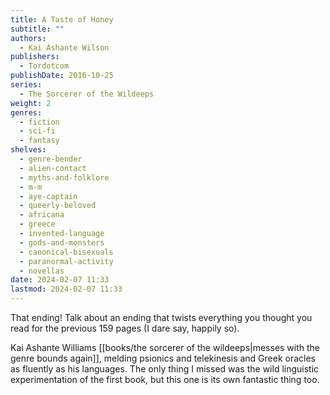```yaml
---
title: A Taste of Honey
subtitle: ""
authors:
  - Kai Ashante Wilson
publishers:
  - Tordotcom
publishDate: 2016-10-25
series:
  - The Sorcerer of the Wildeeps
weight: 2
genres:
  - fiction
  - sci-fi
  - fantasy
shelves:
  - genre-bender
  - alien-contact
  - myths-and-folklore
  - m-m
  - aye-captain
  - queerly-beloved
  - africana
  - greece
  - invented-language
  - gods-and-monsters
  - canonical-bisexuals
  - paranormal-activity
  - novellas
date: 2024-02-07 11:33
lastmod: 2024-02-07 11:33
---
```

That ending! Talk about an ending that twists everything you thought you read for the previous 159 pages (I dare say, happily so).

Kai Ashante Williams [[books/the sorcerer of the wildeeps|messes with the genre bounds again]], melding psionics and telekinesis and Greek oracles as fluently as his languages. The only thing I missed was the wild linguistic experimentation of the first book, but this one is its own fantastic thing too.